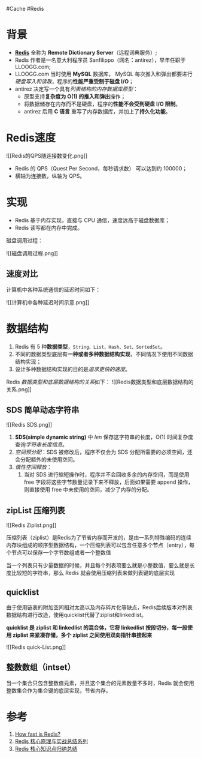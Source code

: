 #Cache #Redis

# 背景
- **[Redis](https://redis.io/)** 全称为 **Remote Dictionary Server**（远程词典服务）;
- Redis 作者是一名意大利程序员 Sanfilippo（网名：antirez），早年任职于 LLOOGG.com;
- LLOOGG.com 当时使用 **MySQL** 数据库， MySQL 每次推入和弹出都要进行*硬盘写入和读取*，程序的**性能严重受制于磁盘 I/O**；
- antirez 决定写一个具有*列表结构的内存数据库原型*：
	- 原型支持**复杂度为 O(1) 的推入和弹出**操作；
	- 将数据储存在内存而不是硬盘，程序的**性能不会受到硬盘 I/O 限制**。
	- antirez 后用 **C 语言** 重写了内存数据库，并加上了**持久化功能**。

# Redis速度
![[Redis的QPS随连接数变化.png]]

- Redis 的 QPS（Quest Per Second，每秒请求数） 可以达到约 100000；
- 横轴为连接数，纵轴为 QPS。

# 实现
- Redis 基于内存实现，直接与 CPU 通信，速度远高于磁盘数据库；
- Redis 读写都在内存中完成。

磁盘调用过程：

![[磁盘调用过程.png]]

## 速度对比
计算机中各种系统通信的延迟时间如下：

![[计算机中各种延迟时间示意.png]]

# 数据结构
1. Redis 有 5 种**数据类型**，`String、List、Hash、Set、SortedSet`。
2. 不同的数据类型底层有**一种或者多种数据结构实现**，不同情况下使用不同数据结构实现；
3. 设计多种数据结构实现的目的是*追求更快的速度*。

Redis *数据类型和底层数据结构的关系*如下：
![[Redis数据类型和底层数据结构的关系.png]]

## SDS 简单动态字符串
![[Redis SDS.png]]


1.  **SDS(simple dynamic string)** 中 *len* 保存这字符串的长度，O(1) 时间复杂度查询*字符串长度信息*。
2.  *空间预分配*：SDS 被修改后，程序不仅会为 SDS 分配所需要的必须空间，还会分配额外的未使用空间。
3.  *惰性空间释放*：
	1. 当对 SDS 进行缩短操作时，程序并不会回收多余的内存空间，而是使用 free 字段将这些字节数量记录下来不释放，后面如果需要 append 操作，则直接使用 free 中未使用的空间，减少了内存的分配。

## zipList 压缩列表
![[Redis Ziplist.png]]

压缩列表（ziplist）是Redis为了节省内存而开发的，是由一系列特殊编码的连续内存块组成的顺序型数据结构，一个压缩列表可以包含任意多个节点（entry），每个节点可以保存一个字节数组或者一个整数值

当一个列表只有少量数据的时候，并且每个列表项要么就是小整数值，要么就是长度比较短的字符串，那么 Redis 就会使用压缩列表来做列表键的底层实现

## quicklist

由于使用链表的附加空间相对太高以及内存碎片化等缺点，Redis后续版本对列表数据结构进行改造，使用quicklist代替了ziplist和linkedlist。

**quicklist 是 ziplist 和 linkedlist 的混合体，它将 linkedlist 按段切分，每一段使用 ziplist 来紧凑存储，多个 ziplist 之间使用双向指针串接起来**

![[Redis quick-List.png]]

## 整数数组（intset）

当一个集合只包含整数值元素，并且这个集合的元素数量不多时，Redis 就会使用整数集合作为集合键的底层实现，节省内存。

# 参考
1. [How fast is Redis? ](https://redis.io/topics/benchmarks)
2. [Redis 核心原理与实战总结系列](https://xie.infoq.cn/article/d8b459da4820c5862b626388e)
3. [Redis 核心知识点归纳总结](https://xie.infoq.cn/article/4f528d0db782b01e663cf6d56)
